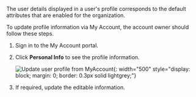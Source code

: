 <!-- markdownlint-disable-next-line -->
The user details displayed in a user's profile corresponds to the default attributes that are enabled for the organization.

To update profile information via My Account, the account owner should follow these steps.

1. Sign in to the My Account portal.
2. Click **Personal Info** to see the profile information.

    ![Update user profile from MyAccount]({{base_path}}/assets/img/guides/organization/self-service/myaccount/update-profile-info.png){: width="500" style="display: block; margin: 0; border: 0.3px solid lightgrey;"}

3. If required, update the editable information.
